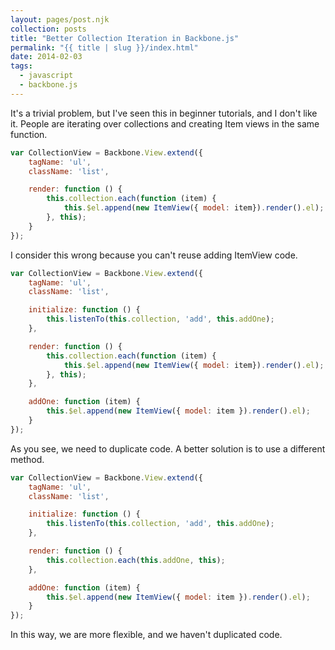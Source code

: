 ```yaml
---
layout: pages/post.njk
collection: posts
title: "Better Collection Iteration in Backbone.js"
permalink: "{{ title | slug }}/index.html"
date: 2014-02-03
tags:
  - javascript
  - backbone.js
---
```

It's a trivial problem, but I've seen this in beginner tutorials, and I don't like it. People are iterating over collections and creating Item views in the same function.

```javascript
var CollectionView = Backbone.View.extend({
    tagName: 'ul',
    className: 'list',

    render: function () {
        this.collection.each(function (item) {
            this.$el.append(new ItemView({ model: item}).render().el);
        }, this);
    }
});
```

I consider this wrong because you can't reuse adding ItemView code.

```javascript
var CollectionView = Backbone.View.extend({
    tagName: 'ul',
    className: 'list',

    initialize: function () {
        this.listenTo(this.collection, 'add', this.addOne);
    },

    render: function () {
        this.collection.each(function (item) {
            this.$el.append(new ItemView({ model: item}).render().el);
        }, this);
    },

    addOne: function (item) {
        this.$el.append(new ItemView({ model: item }).render().el);
    }
});
```

As you see, we need to duplicate code. A better solution is to use a different method.

```javascript
var CollectionView = Backbone.View.extend({
    tagName: 'ul',
    className: 'list',

    initialize: function () {
        this.listenTo(this.collection, 'add', this.addOne);
    },

    render: function () {
        this.collection.each(this.addOne, this);
    },

    addOne: function (item) {
        this.$el.append(new ItemView({ model: item }).render().el);
    }
});
```

In this way, we are more flexible, and we haven't duplicated code.

